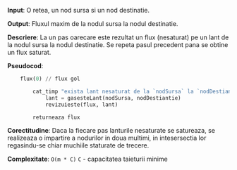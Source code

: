 __Input__: O retea, un nod sursa si un nod destinatie.

__Output__: Fluxul maxim de la nodul sursa la nodul destinatie.

__Descriere__: La un pas oarecare este rezultat un flux (nesaturat) pe un
lant de la nodul sursa la nodul destinatie. Se repeta pasul precedent pana
se obtine un flux saturat.

__Pseudocod__:
```python
    flux(0) // flux gol

        cat_timp "exista lant nesaturat de la `nodSursa` la `nodDestiantie`":
            lant = gasesteLant(nodSursa, nodDestiantie)
            revizuieste(flux, lant)

        returneaza flux
```

__Corectitudine__: Daca la fiecare pas lanturile nesaturate se satureaza, se
realizeaza o impartire a nodurilor in doua multimi, in intesersectia lor
regasindu-se chiar muchiile staturate de trecere. 

__Complexitate__: `O(m * C)`
                   `C` - capacitatea taieturii minime
